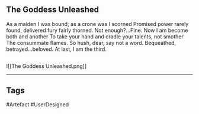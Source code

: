 ## The Goddess Unleashed
As a maiden I was bound; as a crone was I scorned
Promised power rarely found, delivered fury fairly thorned.
Not enough?...Fine. Now I am become both and another
To take your hand and cradle your talents, not smother
The consummate flames. So hush, dear, say not a word.
Bequeathed, betrayed...beloved. At last, I am the third.
## 
![[The Goddess Unleashed.png]]

---
## Tags
#Artefact
#UserDesigned 